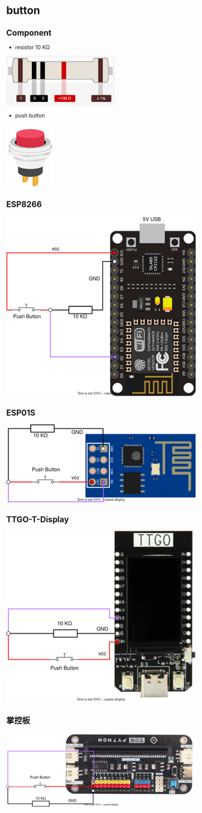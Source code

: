 # button

## Component

- resistor  10 KΩ

![image-20240524081954429](assets/README/image-20240524081954429.png) 



- push button

 ![image-20240524090431573](assets/README/image-20240524090431573.png) 



## ESP8266

![button-wire-map-esp8266](assets/README/button-wire-map-esp8266.svg)





## ESP01S

![button-wire-map-esp01s](assets/README/button-wire-map-esp01s.svg)









## TTGO-T-Display

![button-wire-map-ttgo-t-display](assets/README/button-wire-map-ttgo-t-display.svg)



## 掌控板

![button-wire-map-handpy](assets/README/button-wire-map-handpy.svg)



